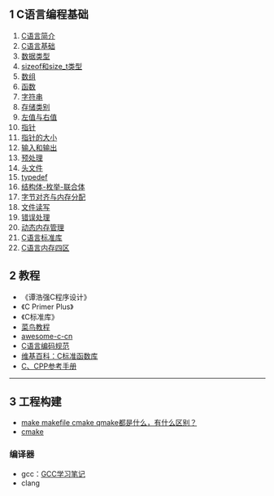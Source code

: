 ## 1 C语言编程基础

1. [C语言简介](笔记/01_C语言简介.md)
1. [C语言基础](笔记/02_C语言基础.md)
1. [数据类型](笔记/03_数据类型.md)
1. [sizeof和size_t类型](笔记/02_sizeof和size_t类型.md)
1. [数组](笔记/04_数组.md)
1. [函数](笔记/05_函数.md)
1. [字符串](笔记/06_字符串.md)
1. [存储类别](笔记/07_存储类别.md)
1. [左值与右值](笔记/08_左值与右值.md)
1. [指针](笔记/09_指针.md)
1. [指针的大小](笔记/10_指针的大小.md)
1. [输入和输出](笔记/11_输入和输出.md)
1. [预处理](笔记/12_预处理.md)
1. [头文件](笔记/13_头文件.md)
1. [typedef](笔记/19_Typedef.md)
1. [结构体-枚举-联合体](笔记/14_结构体-枚举-联合体.md)
1. [字节对齐与内存分配](笔记/15_C语言字节对齐与内存分配.md)
1. [文件读写](笔记/16_C语言IO.md) 
1. [错误处理](笔记/17_错误处理.md)
1. [动态内存管理](笔记/15_动态内存管理.md)
1. [C语言标准库](笔记/18_C语言标准库.md)
1. [C语言内存四区](笔记/20_内存四区.md)


## 2 教程

- 《谭浩强C程序设计》
- 《C Primer Plus》
- 《C标准库》
- [菜鸟教程](http://www.runoob.com/cprogramming/c-header-files.html)
- [awesome-c-cn](https://github.com/jobbole/awesome-c-cn)
- [C语言编码规范](http://www.jianshu.com/p/0c29795c31fe)
- [维基百科：C标准函数库](https://zh.wikipedia.org/wiki/C%E6%A8%99%E6%BA%96%E5%87%BD%E5%BC%8F%E5%BA%AB)
- [C、CPP参考手册](http://zh.cppreference.com/w/%E9%A6%96%E9%A1%B5)


---
## 3 工程构建

- [make makefile cmake qmake都是什么，有什么区别？](https://www.zhihu.com/question/27455963)
- [cmake](https://cmake.org/documentation/)

### 编译器

- gcc：[GCC学习笔记](笔记/GCC命令.md)
- clang
